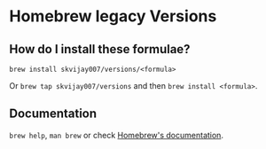 # Homebrew legacy Versions

## How do I install these formulae?

`brew install skvijay007/versions/<formula>`

Or `brew tap skvijay007/versions` and then `brew install <formula>`.

## Documentation

`brew help`, `man brew` or check [Homebrew's documentation](https://docs.brew.sh).
